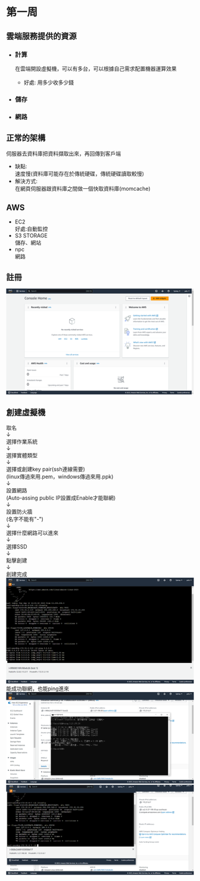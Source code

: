 # 第一周
## 雲端服務提供的資源
* ### 計算 
  在雲端開設虛擬機，可以有多台，可以根據自己需求配置機器運算效果<br><br>
  * 好處:
   用多少收多少錢
* ### 儲存
* ### 網路
## 正常的架構
伺服器去資料庫把資料擷取出來，再回傳到客戶端<br>
* 缺點:<br>
速度慢(資料庫可能存在於傳統硬碟，傳統硬碟讀取較慢)<br>
* 解決方式:<br>
在網頁伺服器跟資料庫之間做一個快取資料庫(momcache)
## AWS 
* EC2<br>
好處:自動監控
* S3 STORAGE<br>
儲存、網站
* npc<br>
網路
## 註冊
<img src="../pic/0912.png">

## 創建虛擬機
取名<br>↓<br>
選擇作業系統<br>↓<br>
選擇實體類型<br>↓<br>
選擇或創建key pair(ssh連線需要)<br>
(linux傳過來用.pem，windows傳過來用.ppk)<br>↓<br>
設置網路<br>
(Auto-assing public IP設置成Enable才能聯網)<br>↓<br>
設置防火牆<br>
(名字不能有"-")<br>↓<br>
選擇什麼網路可以進來<br>↓<br>
選擇SSD<br>↓<br>
點擊創建<br>↓<br>
創建完成
<img src="../pic/0912-1.png">
能成功聯網，也能ping進來
<img src="../pic/0912-2.png">
<img src="../pic/0912-3.png">
